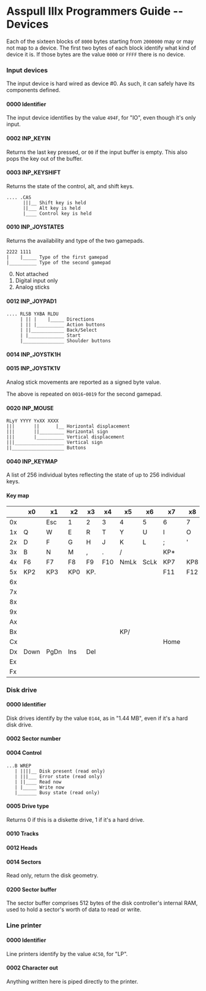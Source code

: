 # Asspull IIIx Programmers Guide -- Devices

Each of the sixteen blocks of `8000` bytes starting from `2000000` may or may not map to a device. The first two bytes of each block identify what kind of device it is. If those bytes are the value `0000` or `FFFF` there is no device.

### Input devices

The input device is hard wired as device #0. As such, it can safely have its components defined.

#### 0000	Identifier

The input device identifies by the value `494F`, for "IO", even though it's only input.

#### 0002	INP_KEYIN

Returns the last key pressed, or `00` if the input buffer is empty. This also pops the key out of the buffer.

#### 0003	INP_KEYSHIFT

Returns the state of the control, alt, and shift keys.

    .... .CAS
          |||__ Shift key is held
          ||___ Alt key is held
          |____ Control key is held

#### 0010	INP_JOYSTATES

Returns the availability and type of the two gamepads.

    2222 1111
    |    |_____ Type of the first gamepad
    |__________ Type of the second gamepad

0. Not attached
1. Digital input only
2. Analog sticks

#### 0012	INP_JOYPAD1

    .... RLSB YXBA RLDU
         | || |    |_____ Directions
         | || |__________ Action buttons
         | ||____________ Back/Select
         | |_____________ Start
         |_______________ Shoulder buttons

#### 0014	INP_JOYSTK1H
#### 0015	INP_JOYSTK1V

Analog stick movements are reported as a signed byte value.

The above is repeated on `0016`-`0019` for the second gamepad.

#### 0020	INP_MOUSE

    RLyY YYYY YxXX XXXX
    |||       ||      |__ Horizontal displacement
    |||       ||_________ Horizontal sign
    |||       |__________ Vertical displacement
    |||__________________ Vertical sign
    ||___________________ Buttons

#### 0040	INP_KEYMAP

A list of 256 individual bytes reflecting the state of up to 256 individual keys.

#### Key map

|      | x0   | x1   | x2   | x3   | x4   | x5   | x6   | x7   | x8   | x9    | xA   | xB   | xC   | xD   | xE   | xF   |
| ---- | ---- | ---- | ---- | ---- | ---- | ---- | ---- | ---- | ---- | ----- | ---- | ---- | ---- | ---- | ---- | ---- |
| 0x   |      | Esc  | 1    | 2    | 3    | 4    | 5    | 6    | 7    | 8     | 9    | 0    | -    | =    | Back | Tab  |
| 1x   | Q    | W    | E    | R    | T    | Y    | U    | I    | O    | P     | [    | ]    | Retn | CpLk | A    | S    |
| 2x   | D    | F    | G    | H    | J    | K    | L    | ;    | '    | `     |      | \    | Z    | X    | C    | V    |
| 3x   | B    | N    | M    | ,    | .    | /    |      | KP*  |      | Space |      | F1   | F2   | F3   | F4   | F5   |
| 4x   | F6   | F7   | F8   | F9   | F10  | NmLk | ScLk | KP7  | KP8  | KP9   | KP-  | KP4  | KP5  | KP6  | KP+  | KP1  |
| 5x   | KP2  | KP3  | KP0  | KP.  |      |      |      | F11  | F12  |       |      |      |      |      |      |      |
| 6x   |      |      |      |      |      |      |      |      |      |       |      |      |      |      |      |      |
| 7x   |      |      |      |      |      |      |      |      |      |       |      |      |      |      |      |      |
| 8x   |      |      |      |      |      |      |      |      |      |       |      |      |      |      |      |      |
| 9x   |      |      |      |      |      |      |      |      |      |       |      |      | KPEn |      |      |      |
| Ax   |      |      |      |      |      |      |      |      |      |       |      |      |      |      |      |      |
| Bx   |      |      |      |      |      | KP/  |      |      |      |       |      |      |      |      |      |      |
| Cx   |      |      |      |      |      |      |      | Home |      | PgUp  |      | Up   |      | Left |      | End  |
| Dx   | Down | PgDn | Ins  | Del  |      |      |      |      |      |       |      |      |      |      |      |      |
| Ex   |      |      |      |      |      |      |      |      |      |       |      |      |      |      |      |      |
| Fx   |      |      |      |      |      |      |      |      |      |       |      |      |      |      |      |      |



### Disk drive

#### 0000	Identifier

Disk drives identify by the value `0144`, as in "1.44 MB", even if it's a hard disk drive.

#### 0002	Sector number

#### 0004	Control

    ...B WREP
       | ||||__ Disk present (read only)
       | |||___ Error state (read only)
       | ||____ Read now
       | |_____ Write now
       |_______ Busy state (read only)

#### 0005	Drive type

Returns 0 if this is a diskette drive, 1 if it's a hard drive.

#### 0010	Tracks
#### 0012	Heads
#### 0014	Sectors

Read only, return the disk geometry.

#### 0200	Sector buffer

The sector buffer comprises 512 bytes of the disk controller's internal RAM, used to hold a sector's worth of data to read or write.

### Line printer

#### 0000	Identifier

Line printers identify by the value `4C50`, for "LP".

#### 0002	Character out

Anything written here is piped directly to the printer.
